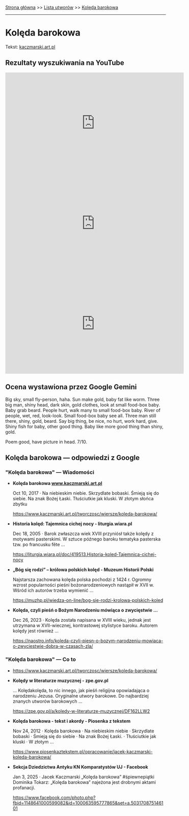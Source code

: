 [Strona główna](../index.md) >> [Lista utworów](../list.md) >> [Kolęda barokowa](209.md)

---

# Kolęda barokowa

Tekst: [kaczmarski.art.pl](https://www.kaczmarski.art.pl/tworczosc/wiersze/koleda-barokowa/)

## Rezultaty wyszukiwania na YouTube

<iframe width="560" height="315" src="https://www.youtube.com/embed/BuDxKsbI4RM?si=IdontcarewhotheIRSsendsImnotpayingtaxes" title="YouTube video player" frameborder="0" allow="accelerometer; autoplay; clipboard-write; encrypted-media; gyroscope; picture-in-picture; web-share" referrerpolicy="strict-origin-when-cross-origin" allowfullscreen></iframe>

<iframe width="560" height="315" src="https://www.youtube.com/embed/UxPGTgf65sE?si=IdontcarewhotheIRSsendsImnotpayingtaxes" title="YouTube video player" frameborder="0" allow="accelerometer; autoplay; clipboard-write; encrypted-media; gyroscope; picture-in-picture; web-share" referrerpolicy="strict-origin-when-cross-origin" allowfullscreen></iframe>

<iframe width="560" height="315" src="https://www.youtube.com/embed/bMGdHxQYWZc?si=IdontcarewhotheIRSsendsImnotpayingtaxes" title="YouTube video player" frameborder="0" allow="accelerometer; autoplay; clipboard-write; encrypted-media; gyroscope; picture-in-picture; web-share" referrerpolicy="strict-origin-when-cross-origin" allowfullscreen></iframe>

## Ocena wystawiona przez Google Gemini

Big sky, small fly-person, haha. Sun make gold, baby fat like worm. Three big man, shiny head, dark skin, gold clothes, look at small food-box baby. Baby grab beard. People hurt, walk many to small food-box baby. River of people, wet, red, look-look. Small food-box baby see all. Three man still there, shiny, gold, beard. Say big thing, be nice, no hurt, work hard, give. Shiny fish for baby, other good thing. Baby like more good thing than shiny, gold.

Poem good, have picture in head. 7/10.


## Kolęda barokowa — odpowiedzi z Google

### "Kolęda barokowa" — Wiadomości

- **Kolęda barokowa www.kaczmarski.art.pl**

    Oct 10, 2017  ·  Na niebieskim niebie. Skrzydlate bobaski. Śmieją się do siebie. Na znak Bożej Łaski. Tłuściutkie jak kluski. W złotym słońca zbytku 

   <https://www.kaczmarski.art.pl/tworczosc/wiersze/koleda-barokowa/>
- **Historia kolęd: Tajemnica cichej nocy - liturgia.wiara.pl**

    Dec 18, 2005  ·  Barok zwłaszcza wiek XVIII przyniósł także kolędy z motywami pasterskimi. W sztuce późnego baroku tematyka pasterska tzw. po francusku fête ... 

   <https://liturgia.wiara.pl/doc/419513.Historia-koled-Tajemnica-cichej-nocy>
- **„Bóg się rodzi” – królowa polskich kolęd - Muzeum Historii Polski**

    Najstarsza zachowana kolęda polska pochodzi z 1424 r. Ogromny wzrost popularności pieśni bożonarodzeniowych nastąpił w XVII w. Wśród ich autorów trzeba wymienić ... 

   <https://muzhp.pl/wiedza-on-line/bog-sie-rodzi-krolowa-polskich-koled>
- **Kolęda, czyli pieśń o Bożym Narodzeniu mówiąca o zwycięstwie ...**

    Dec 26, 2023  ·  Kolęda została napisana w XVIII wieku, jednak jest utrzymana w XVII-wiecznej, kontrastowej stylistyce baroku. Autorem kolędy jest również ... 

   <https://naostro.info/koleda-czyli-piesn-o-bozym-narodzeniu-mowiaca-o-zwyciestwie-dobra-w-czasach-zla/>

### "Kolęda barokowa" — Co to

- <https://www.kaczmarski.art.pl/tworczosc/wiersze/koleda-barokowa/>
- **Kolędy w literaturze muzycznej - zpe.gov.pl**

    ... Kolędakolęda, to nic innego, jak pieśń religijna opowiadająca o narodzeniu Jezusa. Oryginalne utwory barokowe. Do najbardziej znanych utworów barokowych ... 

   <https://zpe.gov.pl/a/koledy-w-literaturze-muzycznej/DF162LLW2>
- **Kolęda barokowa - tekst i akordy - Piosenka z tekstem**

    Nov 24, 2012  ·  Kolęda barokowa · Na niebieskim niebie · Skrzydlate bobaski · Śmieją się do siebie · Na znak Bożej Łaski. · Tłuściutkie jak kluski · W złotym ... 

   <https://www.piosenkaztekstem.pl/opracowanie/jacek-kaczmarski-koleda-barokowa/>
- **Sekcja Dziedzictwa Antyku KN Komparatystów UJ - Facebook**

    Jan 3, 2025  ·  Jacek Kaczmarski „Kolęda barokowa” #śpiewnepiątki Dominika Tokarz: „Kolęda barokowa” najeżona jest drobnymi aktami profanacji. 

   <https://www.facebook.com/photo.php?fbid=1148641000599082&id=100063595777865&set=a.503170875146101>

